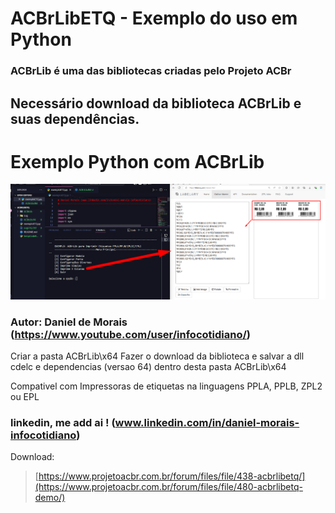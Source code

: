 ﻿# ACBrLibETQ - Exemplo do uso em Python
### ACBrLib é  uma das bibliotecas criadas pelo Projeto ACBr
## Necessário download da biblioteca ACBrLib e suas dependências.

# Exemplo Python com ACBrLib 

![Daniel de Morais - Infocotidiano](./tela.png)

### Autor: Daniel de Morais (https://www.youtube.com/user/infocotidiano/)

Criar a pasta ACBrLib\x64
Fazer o download da biblioteca e salvar a dll cdelc e dependencias (versao 64) dentro desta pasta ACBrLib\x64

Compativel com Impressoras de etiquetas na linguagens PPLA, PPLB, ZPL2 ou EPL


### linkedin, me add ai ! (www.linkedin.com/in/daniel-morais-infocotidiano)


Download:
> [https://www.projetoacbr.com.br/forum/files/file/438-acbrlibetq/](https://www.projetoacbr.com.br/forum/files/file/480-acbrlibetq-demo/)
